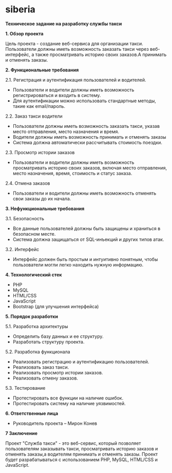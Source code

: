 # siberia
**Техническое задание на разработку службы такси**

**1. Обзор проекта**

Цель проекта - создание веб-сервиса для организации такси. Пользователи должны иметь возможность заказать такси через веб-интерфейс, а также просматривать историю своих заказов.А принимать и отменять заказы.

**2. Функциональные требования**

2.1. Регистрация и аутентификация пользователей и водителей.

- Пользователи и водители должны иметь возможность регистрироваться и входить в систему.
- Для аутентификации можно использовать стандартные методы, такие как email/пароль.

2.2. Заказ такси
водители
- Пользователи должны иметь возможность заказать такси, указав место отправления, место назначения и время.
- Водители должны иметь возможность принимать и отменять заказы
- Система должна автоматически рассчитывать стоимость поездки.

2.3. Просмотр истории заказов

- Пользователи и водители должны иметь возможность просматривать историю своих заказов, включая место отправления, место назначения, время, стоимость и статус заказа.

2.4. Отмена заказов

- Пользователи и водители должны иметь возможность отменять свои заказы до их начала.

**3. Нефункциональные требования**

3.1. Безопасность

- Все данные пользователей должны быть защищены и храниться в безопасном месте.
- Система должна защищаться от SQL-инъекций и других типов атак.

3.2. Интерфейс

- Интерфейс должен быть простым и интуитивно понятным, чтобы пользователи могли легко находить нужную информацию.

**4. Технологический стек**

- PHP
- MySQL
- HTML/CSS
- JavaScript
- Bootstrap (для улучшения интерфейса)

**5. Порядок разработки**

5.1. Разработка архитектуры

- Определить базу данных и ее структуру.
- Разработать структуру проекта.

5.2. Разработка функционала

- Реализовать регистрацию и аутентификацию пользователей.
- Реализовать заказ такси.
- Реализовать просмотр истории заказов.
- Реализовать отмену заказов.

5.3. Тестирование

- Протестировать все функции на наличие ошибок.
- Протестировать систему на наличие уязвимостей.

**6. Ответственные лица**

- Руководитель проекта – Мирон Конев

**7 Заключение**

Проект "Служба такси" - это веб-сервис, который позволяет пользователям заказывать такси, просматривать историю заказов и отменять заказы,а водителям принимать и отменять заказы. Проект будет разрабатываться с использованием PHP, MySQL, HTML/CSS и JavaScript.
